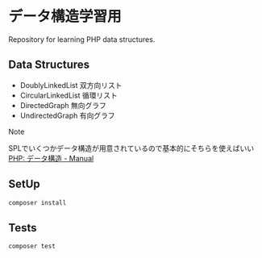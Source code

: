 # データ構造学習用

Repository for learning PHP data structures.

## Data Structures

- DoublyLinkedList 双方向リスト
- CircularLinkedList 循環リスト
- DirectedGraph 無向グラフ
- UndirectedGraph 有向グラフ

> [!NOTE]  
> SPLでいくつかデータ構造が用意されているので基本的にそちらを使えばいい  
> [PHP: データ構造 - Manual](https://www.php.net/manual/ja/spl.datastructures.php)

## SetUp

```bash
composer install
```

## Tests

```bash
composer test
```
